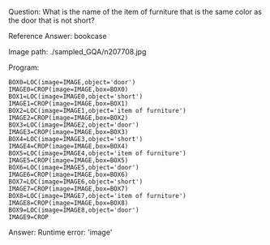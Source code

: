 Question: What is the name of the item of furniture that is the same color as the door that is not short?

Reference Answer: bookcase

Image path: ./sampled_GQA/n207708.jpg

Program:

```
BOX0=LOC(image=IMAGE,object='door')
IMAGE0=CROP(image=IMAGE,box=BOX0)
BOX1=LOC(image=IMAGE0,object='short')
IMAGE1=CROP(image=IMAGE,box=BOX1)
BOX2=LOC(image=IMAGE1,object='item of furniture')
IMAGE2=CROP(image=IMAGE,box=BOX2)
BOX3=LOC(image=IMAGE2,object='door')
IMAGE3=CROP(image=IMAGE,box=BOX3)
BOX4=LOC(image=IMAGE3,object='short')
IMAGE4=CROP(image=IMAGE,box=BOX4)
BOX5=LOC(image=IMAGE4,object='item of furniture')
IMAGE5=CROP(image=IMAGE,box=BOX5)
BOX6=LOC(image=IMAGE5,object='door')
IMAGE6=CROP(image=IMAGE,box=BOX6)
BOX7=LOC(image=IMAGE6,object='short')
IMAGE7=CROP(image=IMAGE,box=BOX7)
BOX8=LOC(image=IMAGE7,object='item of furniture')
IMAGE8=CROP(image=IMAGE,box=BOX8)
BOX9=LOC(image=IMAGE8,object='door')
IMAGE9=CROP
```
Answer: Runtime error: 'image'

